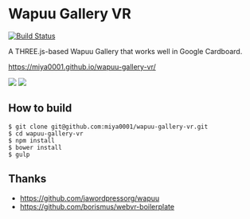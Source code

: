 # Wapuu Gallery VR

[![Build Status](https://travis-ci.org/miya0001/wapuu-gallery-vr.svg)](https://travis-ci.org/miya0001/wapuu-gallery-vr)

A THREE.js-based Wapuu Gallery that works well in Google Cardboard.

https://miya0001.github.io/wapuu-gallery-vr/

![](https://miya0001.github.io/wapuu-gallery-vr/img/screenshot-01.png)
![](https://miya0001.github.io/wapuu-gallery-vr/img/screenshot-02.png)

## How to build

```
$ git clone git@github.com:miya0001/wapuu-gallery-vr.git
$ cd wapuu-gallery-vr
$ npm install
$ bower install
$ gulp
```

## Thanks

* https://github.com/jawordpressorg/wapuu
* https://github.com/borismus/webvr-boilerplate

